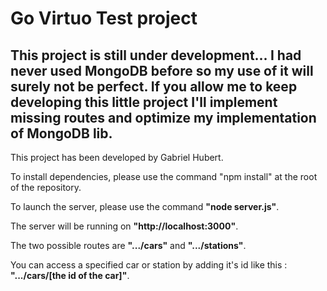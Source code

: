 # Go Virtuo Test project
## This project is still under development... I had never used MongoDB before so my use of it will surely not be perfect. If you allow me to keep developing this little project I'll implement missing routes and optimize my implementation of MongoDB lib.
This project has been developed by Gabriel Hubert.

To install dependencies, please use the command "npm install" at the root of the repository.

To launch the server, please use the command **"node server.js"**.

The server will be running on **"http://localhost:3000"**.

The two possible routes are **".../cars"** and **".../stations"**.

You can access a specified car or station by adding it's id like this : **".../cars/[the id of the car]"**.
